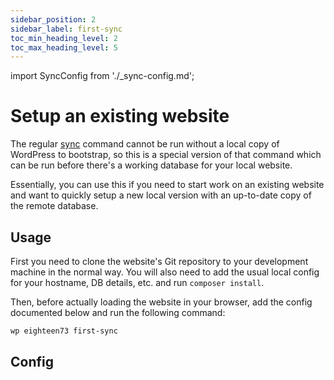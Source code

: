 ```yaml
---
sidebar_position: 2
sidebar_label: first-sync
toc_min_heading_level: 2
toc_max_heading_level: 5
---
```


import SyncConfig from './_sync-config.md';

# Setup an existing website

The regular [sync](sync) command cannot be run without a local copy of WordPress to bootstrap, so this is a special version of that command which can be run before there's a working database for your local website.

Essentially, you can use this if you need to start work on an existing website and want to quickly setup a new local version with an up-to-date copy of the remote database.

## Usage

First you need to clone the website's Git repository to your development machine in the normal way. You will also need to add the usual local config for your hostname, DB details, etc. and run `composer install`.

Then, before actually loading the website in your browser, add the config documented below and run the following command:

```bash
wp eighteen73 first-sync
```

## Config

<SyncConfig />
